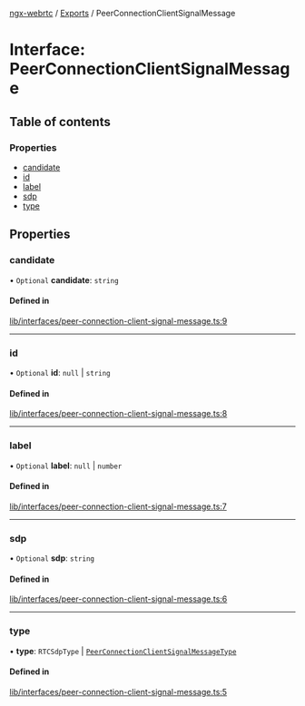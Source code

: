[ngx-webrtc](https://github.com/lotterfriends/ngx-webrtc/tree/main/libs/ngx-webrtc/docs/README.md) / [Exports](https://github.com/lotterfriends/ngx-webrtc/tree/main/libs/ngx-webrtc/docs/modules.md) / PeerConnectionClientSignalMessage

# Interface: PeerConnectionClientSignalMessage

## Table of contents

### Properties

- [candidate](https://github.com/lotterfriends/ngx-webrtc/tree/main/libs/ngx-webrtc/docs/interfaces/PeerConnectionClientSignalMessage.md#candidate)
- [id](https://github.com/lotterfriends/ngx-webrtc/tree/main/libs/ngx-webrtc/docs/interfaces/PeerConnectionClientSignalMessage.md#id)
- [label](https://github.com/lotterfriends/ngx-webrtc/tree/main/libs/ngx-webrtc/docs/interfaces/PeerConnectionClientSignalMessage.md#label)
- [sdp](https://github.com/lotterfriends/ngx-webrtc/tree/main/libs/ngx-webrtc/docs/interfaces/PeerConnectionClientSignalMessage.md#sdp)
- [type](https://github.com/lotterfriends/ngx-webrtc/tree/main/libs/ngx-webrtc/docs/interfaces/PeerConnectionClientSignalMessage.md#type)

## Properties

### candidate

• `Optional` **candidate**: `string`

#### Defined in

[lib/interfaces/peer-connection-client-signal-message.ts:9](https://github.com/lotterfriends/video-chat/blob/c5292c4/libs/ngx-webrtc/src/lib/interfaces/peer-connection-client-signal-message.ts#L9)

___

### id

• `Optional` **id**: ``null`` \| `string`

#### Defined in

[lib/interfaces/peer-connection-client-signal-message.ts:8](https://github.com/lotterfriends/video-chat/blob/c5292c4/libs/ngx-webrtc/src/lib/interfaces/peer-connection-client-signal-message.ts#L8)

___

### label

• `Optional` **label**: ``null`` \| `number`

#### Defined in

[lib/interfaces/peer-connection-client-signal-message.ts:7](https://github.com/lotterfriends/video-chat/blob/c5292c4/libs/ngx-webrtc/src/lib/interfaces/peer-connection-client-signal-message.ts#L7)

___

### sdp

• `Optional` **sdp**: `string`

#### Defined in

[lib/interfaces/peer-connection-client-signal-message.ts:6](https://github.com/lotterfriends/video-chat/blob/c5292c4/libs/ngx-webrtc/src/lib/interfaces/peer-connection-client-signal-message.ts#L6)

___

### type

• **type**: `RTCSdpType` \| [`PeerConnectionClientSignalMessageType`](https://github.com/lotterfriends/ngx-webrtc/tree/main/libs/ngx-webrtc/docs/enums/PeerConnectionClientSignalMessageType.md)

#### Defined in

[lib/interfaces/peer-connection-client-signal-message.ts:5](https://github.com/lotterfriends/video-chat/blob/c5292c4/libs/ngx-webrtc/src/lib/interfaces/peer-connection-client-signal-message.ts#L5)
